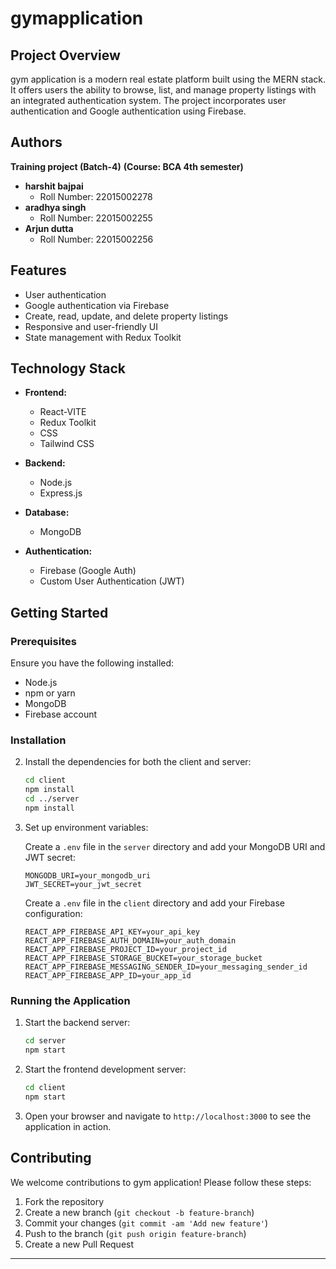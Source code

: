 # gymapplication

## Project Overview

gym application is a modern real estate platform built using the MERN stack. It offers users the ability to browse, list, and manage property listings with an integrated authentication system. The project incorporates user authentication  and Google authentication using Firebase.

## Authors
   **Training project (Batch-4)**
   **(Course: BCA 4th semester)**

- **harshit bajpai**
  - Roll Number: 22015002278
- **aradhya singh**
  - Roll Number: 22015002255
- **Arjun dutta**
  - Roll Number: 22015002256

## Features

- User authentication 
- Google authentication via Firebase
- Create, read, update, and delete property listings
- Responsive and user-friendly UI
- State management with Redux Toolkit

## Technology Stack

- **Frontend:**
  - React-VITE
  - Redux Toolkit
  - CSS 
  - Tailwind CSS
  
  

- **Backend:**
  - Node.js
  - Express.js

- **Database:**
  - MongoDB

- **Authentication:**
  - Firebase (Google Auth)
  - Custom User Authentication (JWT)

## Getting Started

### Prerequisites

Ensure you have the following installed:

- Node.js
- npm or yarn
- MongoDB
- Firebase account

### Installation


2. Install the dependencies for both the client and server:
   ```bash
   cd client
   npm install
   cd ../server
   npm install
   ```

3. Set up environment variables:

   Create a `.env` file in the `server` directory and add your MongoDB URI and JWT secret:

   ```plaintext
   MONGODB_URI=your_mongodb_uri
   JWT_SECRET=your_jwt_secret
   ```

   Create a `.env` file in the `client` directory and add your Firebase configuration:

   ```plaintext
   REACT_APP_FIREBASE_API_KEY=your_api_key
   REACT_APP_FIREBASE_AUTH_DOMAIN=your_auth_domain
   REACT_APP_FIREBASE_PROJECT_ID=your_project_id
   REACT_APP_FIREBASE_STORAGE_BUCKET=your_storage_bucket
   REACT_APP_FIREBASE_MESSAGING_SENDER_ID=your_messaging_sender_id
   REACT_APP_FIREBASE_APP_ID=your_app_id
   ```

### Running the Application

1. Start the backend server:
   ```bash
   cd server
   npm start
   ```

2. Start the frontend development server:
   ```bash
   cd client
   npm start
   ```

3. Open your browser and navigate to `http://localhost:3000` to see the application in action.

## Contributing

We welcome contributions to gym application! Please follow these steps:

1. Fork the repository
2. Create a new branch (`git checkout -b feature-branch`)
3. Commit your changes (`git commit -am 'Add new feature'`)
4. Push to the branch (`git push origin feature-branch`)
5. Create a new Pull Request



---


  
